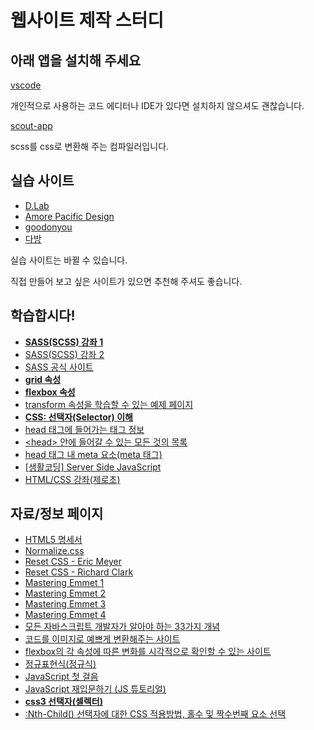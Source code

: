 # 웹사이트 제작 스터디

## 아래 앱을 설치해 주세요

[vscode](https://code.visualstudio.com)

개인적으로 사용하는 코드 에디터나 IDE가 있다면 설치하지 않으셔도 괜찮습니다.

[scout-app](https://scout-app.io)

scss를 css로 변환해 주는 컴파일러입니다.


## 실습 사이트

- [D.Lab](http://www.intermajor.com/d.lab/)
- [Amore Pacific Design](https://design.amorepacific.com)
- [goodonyou](https://goodonyou.eco)
- [다방](https://www.dabangapp.com)

실습 사이트는 바뀔 수 있습니다.

직접 만들어 보고 싶은 사이트가 있으면 추천해 주셔도 좋습니다.


## 학습합시다!

- **[SASS(SCSS) 강좌 1](https://heropy.blog/2018/01/31/sass/)**
- [SASS(SCSS) 강좌 2](https://velopert.com/1712)
- [SASS 공식 사이트](https://sass-guidelin.es/ko/)
- **[grid 속성](http://cssgridgarden.com/#ko)**
- **[flexbox 속성](http://flexboxfroggy.com/#ko)**
- [transform 속성을 학습할 수 있는 예제 페이지](https://codepen.io/rgy0409/pen/rQOrVe)
- **[CSS: 선택자(Selector) 이해](http://www.nextree.co.kr/p8468/)**
- [head 태그에 들어가는 태그 정보](https://github.com/joshbuchea/HEAD)
- [\<head\> 안에 들어갈 수 있는 모든 것의 목록](https://github.com/Lutece/HEAD/blob/master/README.md)
- [head 태그 내 meta 요소(meta 태그)](http://webberstudy.com/html-css/html-3/meta-elements/)
- [\[생활코딩\] Server Side JavaScript](https://opentutorials.org/module/2026/11850)
- [HTML/CSS 강좌(제로초)](https://www.youtube.com/watch?v=ohpjJNal2lk&list=PLcqDmjxt30Rsb8Zpgbemt-NaCOjr2WIUj)


## 자료/정보 페이지

- [HTML5 명세서](https://html.spec.whatwg.org/multipage/)
- [Normalize.css](https://necolas.github.io/normalize.css/)
- [Reset CSS - Eric Meyer](https://meyerweb.com/eric/tools/css/reset/)
- [Reset CSS - Richard Clark](http://html5doctor.com/html-5-reset-stylesheet/)
- [Mastering Emmet 1](https://www.sitepoint.com/faster-workflow-mastering-emmet-part-1/)
- [Mastering Emmet 2](https://www.sitepoint.com/faster-workflow-mastering-emmet-part-2/)
- [Mastering Emmet 3](https://www.sitepoint.com/faster-workflow-mastering-emmet-part-3/)
- [Mastering Emmet 4](https://www.sitepoint.com/faster-workflow-mastering-emmet-part-4/)
- [모든 자바스크립트 개발자가 알아야 하는 33가지 개념](https://github.com/yjs03057/33-js-concepts)
- [코드를 이미지로 예쁘게 변환해주는 사이트](https://carbon.now.sh/)
- [flexbox의 각 속성에 따른 변화를 시각적으로 확인할 수 있는 사이트](https://flexbox.help/)
- [정규표현식(정규식)](https://opentutorials.org/course/743/6580)
- [JavaScript 첫 걸음](https://developer.mozilla.org/ko/docs/Learn/JavaScript/First_steps)
- [JavaScript 재입문하기 (JS ​튜토리얼)](https://developer.mozilla.org/ko/docs/A_re-introduction_to_JavaScript)
- **[css3 선택자(셀렉터)](https://techhtml.github.io/selectors/)**
- [:Nth-Child() 선택자에 대한 CSS 적용방법, 홀수 및 짝수번째 요소 선택](https://webisfree.com/2015-10-10/[css]-nth-child()-선택자에-대한-css-적용방법-홀수-및-짝수번째-요소-선택)